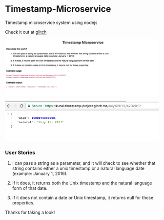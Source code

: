 # Timestamp-Microservice  
  
Timestamp microservice system using nodejs  
  
Check it out at [glitch](https://kunal-timestamp-project.glitch.me/)  
  
![timestamp microservice screenshot][image]  

[image]: https://github.com/abkunal/Timestamp-Microservice/blob/master/Timestamp%20microservice%20screenshot.png "Timestamp Microservice"  
  
![timestamp microservice result][image2]  
  
[image2]: https://github.com/abkunal/Timestamp-Microservice/blob/master/timestamp%20microservice%20result.png "Timestamp result"  
  
### User Stories  
  
1. I can pass a string as a parameter, and it will check to see whether that string contains either a unix timestamp or a natural language date (example: January 1, 2016).  
  
2. If it does, it returns both the Unix timestamp and the natural language form of that date.  
  
3. If it does not contain a date or Unix timestamp, it returns null for those properties.  
  
Thanks for taking a look!
